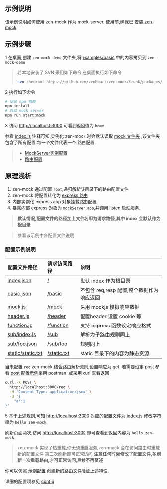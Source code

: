 ## 示例说明
该示例说明如何使用 zen-mock 作为 mock-server. 
使用前,确保已 [安装 zen-mock](../../README.md#安装)

## 示例步骤
1 在桌面,创建 `zen-mock-demo` 文件夹,将 [examples/basic](../basic) 中的内容拷贝到 `zen-mock-demo`

> 若本地安装了 SVN 采用如下命令,在桌面执行如下命令
> ```bash
> svn checkout https://github.com/zenHeart/zen-mock/trunk/packages/zen-mock/examples/basic zen-mock-demo
> ```

2 执行如下命令

```bash
# 安装 npm 依赖
npm install
# 启动 mock server
npm run start:mock 
```

3 访问 <http://localhost:3000> 可看到返回值为 `home`


参看 [index.js](./index.js) 注释可知,实例化 zen-mock 时会默认读取 [mock 文件夹](./mock) ,该文件夹包含了所有配置.每一个文件代表一个
路由配置. 

> * [MockServer实例配置](./config.md#MockServer实例配置)
> * [路由配置](./config.md#路由配置)

## 原理浅析
1. zen-mock 通过配置 `root`,递归解析该目录下的路由配置文件
2. zen-mock 将配置转化为 [express 路由](https://expressjs.com/en/starter/basic-routing.html)
3. 内部实例化 express app 对象挂载路由配置
4. 暴露内部 express 对象为 `mockServer.app`,并调用 listen 启动服务.

> **默认情况,配置文件的路径加上文件名即为请求路径,其中 index 会默认作为根目录**

> 参看该示例中各配置文件说明

### 配置示例说明
配置文件路径|请求访问路径|说明
:---|:---|:---|
[index.json](./mock/index.json)|[/](http://localhost:3000)|默认 index 作为根目录
[basic.json](./mock/basic.json)|[/basic](http://localhost:3000/basic)|不包含 req,resp 配置,整个数据作为响应返回
[mock.js](./mock/mock.js)|[/mock](http://localhost:3000/mock)|采用 mockjs 模拟响应数据
[header.js](./mock/header.js)|[/header](http://localhost:3000/header)|配置header 设置 cookie 等
[function.js](./mock/function.js)|[/function](http://localhost:3000/function)| 支持 express 函数设定响应格式
[sub/index.js](./mock/sub/index.js)|[/sub](http://localhost:3000/sub)|解析为子路由规则同上
[sub/foo.json](./mock/sub/foo.json)|[/sub/foo](http://localhost:3000/sub/foo)|规则同上
[static/static.txt](./mock/static/static.txt)|[/static.txt](http://localhost:3000/static/static.txt)|static 目录下的内容为静态资源


当未配置 `req` zen-mock 结合路由解析规则,设置响应为 get.
若需要设定 post 参看 [post 配置示例](./mock/post.js)采用 postman ,或采用 curl 查看返回

```bash
curl -X POST \
  http://localhost:3000/req \
  -H 'Content-Type: application/json' \
  -d '{
    "a":1
}'
```

5 基于上述规则,可知 <http://localhost:3000> 对应的配置文件为
[index.js](./mock/index.js) 修改字符串为 `hello zen-mock`.

刷新页面两次,访问 <http://localhost:3000> 即可查看到返回内容为 `hello zen-mock`

> zen-mock 实现了热重载,你无须重启服务,zen-mock 会在访问路由时重载新的配置文件
> 第二次刷新即可正常访问
> **注意任何时候修改了配置文件,多刷新一次重载路由,才可正常访问,后续不再赘述**


你可以仿照 [示例配置](#配置示例说明) 创建新的路由文件验证上述特性.

详细的配置项参见 [config](./config.md)

